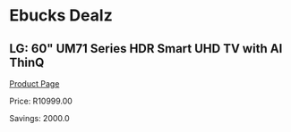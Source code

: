 
# Ebucks Dealz
## LG: 60" UM71 Series HDR Smart UHD TV with AI ThinQ
[Product Page](https://www.ebucks.com/web/shop/productSelected.do?prodId=1059220770&catId=363628279)

Price: R10999.00

Savings: 2000.0


	